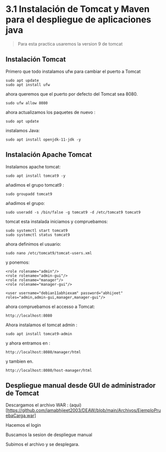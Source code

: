 # 3.1 Instalación de Tomcat y Maven para el despliegue de aplicaciones java

> Para esta practica usaremos la version 9 de tomcat

## Instalación Tomcat

Primero que todo instalamos ufw para cambiar el puerto a Tomcat
```
sudo apt update
sudo apt install ufw
```
ahora queremos que el puerto por defecto del Tomcat sea 8080.
```
sudo ufw allow 8080
```
ahora actualizamos los paquetes de nuevo : 
```
sudo apt update
```
instalamos Java:
```
sudo apt install openjdk-11-jdk -y
```

## Instalación Apache Tomcat
Instalamos apache tomcat:
```
sudo apt install tomcat9 -y
```
añadimos el grupo tomcat9 :
```
sudo groupadd tomcat9
```
añadimos el grupo: 
```
sudo useradd -s /bin/false -g tomcat9 -d /etc/tomcat9 tomcat9
```

tomcat esta instalada iniciamos y compruebamos:
```
sudo systemctl start tomcat9
sudo systemctl status tomcat9
```

ahora definimos el usuario:
```
sudo nano /etc/tomcat9/tomcat-users.xml
```
y ponemos:
```
<role rolename="admin"/>
<role rolename="admin-gui"/>
<role rolename="manager"/>
<role rolename="manager-gui"/>

<user username="debian11abhiexam" password="abhijeet" roles="admin,admin-gui,manager,manager-gui"/>
```

ahora compruebamos el accesso a Tomcat:
```
http://localhost:8080
```

Ahora instalamos el tomcat admin :
```
sudo apt install tomcat9-admin
```

y ahora entramos en :
```
http://localhost:8080/manager/html
```
y tambien en.
```
http://localhost:8080/host-manager/html
```

## Despliegue manual desde GUI de administrador de Tomcat

Descargamos el archivo WAR : (aqui)[https://github.com/iamabhijeet2003/DEAW/blob/main/Archivos/EjemploPruebaCarga.war]

Hacemos el login

Buscamos la sesion de despliegue manual

Subimos el archivo y se desplegara.

